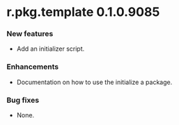 # r.pkg.template 0.1.0.9085

### New features

* Add an initializer script.

### Enhancements

* Documentation on how to use the initialize a package.

### Bug fixes

* None.
